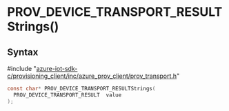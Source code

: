 # PROV_DEVICE_TRANSPORT_RESULTStrings()

## Syntax

\#include "[azure-iot-sdk-c/provisioning_client/inc/azure_prov_client/prov_transport.h](../iot-c-ref-prov-transport-h.md)"  
```C
const char* PROV_DEVICE_TRANSPORT_RESULTStrings(
  PROV_DEVICE_TRANSPORT_RESULT  value
);
```

